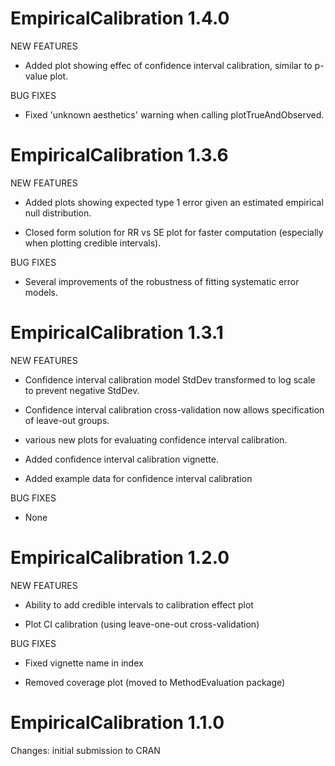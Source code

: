 EmpiricalCalibration 1.4.0
==========================

NEW FEATURES

* Added plot showing effec of confidence interval calibration, similar to p-value plot.

BUG FIXES

* Fixed 'unknown aesthetics' warning when calling plotTrueAndObserved.

EmpiricalCalibration 1.3.6
==========================

NEW FEATURES

* Added plots showing expected type 1 error given an estimated empirical null distribution.

* Closed form solution for RR vs SE plot for faster computation (especially when plotting credible intervals).

BUG FIXES

* Several improvements of the robustness of fitting systematic error models.

EmpiricalCalibration 1.3.1
===========================

NEW FEATURES

* Confidence interval calibration model StdDev transformed to log scale to prevent negative StdDev.

* Confidence interval calibration cross-validation now allows specification of leave-out groups.

* various new plots for evaluating confidence interval calibration.

* Added confidence interval calibration vignette.

* Added example data for confidence interval calibration

BUG FIXES

* None


EmpiricalCalibration 1.2.0
==========================

NEW FEATURES

* Ability to add credible intervals to calibration effect plot

* Plot CI calibration (using leave-one-out cross-validation)

BUG FIXES

* Fixed vignette name in index

* Removed coverage plot (moved to MethodEvaluation package)


EmpiricalCalibration 1.1.0
==========================

Changes: initial submission to CRAN
